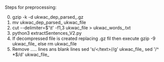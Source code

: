 
Steps for preprocessing:


0) gzip  -k -d ukwac_dep_parsed_.gz
1) mv ukwac_dep_parsed_ ukwac_file
2) cut --delimiter=$'\t' -f1,3 ukwac_file > ukwac_words_.txt
3) python3 extractSentences_V2.py 
4) If decompressed file is created replacing .gz fil then execute 
	 gzip -9 ukwac_file_
   else
	rm ukwac_file
5) Remove </text> ..... lines ans blank lines
   	sed 's/<\/text>//g' ukwac_file_
	sed '/^ *$/d' ukwac_file_	
	

